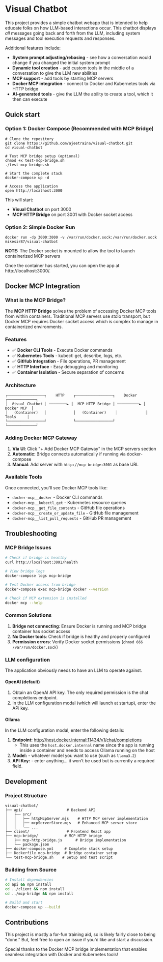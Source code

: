 # Visual Chatbot

This project provides a simple chatbot webapp that is intended to help educate folks on how LLM-based interactions occur. This chatbot displays _all_ messages going back and forth from the LLM, including system messages and tool execution requests and responses.

Additional features include:

- **System prompt adjusting/rebasing** - see how a conversation would change if you changed the initial system prompt
- **Dynamic tool creation** - add custom tools in the middle of a conversation to give the LLM new abilities
- **MCP support** - add tools by starting MCP servers
- **Docker MCP integration** - connect to Docker and Kubernetes tools via HTTP bridge
- **AI-generated tools** - give the LLM the ability to create a tool, which it then can execute

## Quick start

### Option 1: Docker Compose (Recommended with MCP Bridge)

```console
# Clone the repository
git clone https://github.com/ajeetraina/visual-chatbot.git
cd visual-chatbot

# Test MCP bridge setup (optional)
chmod +x test-mcp-bridge.sh
./test-mcp-bridge.sh

# Start the complete stack
docker-compose up -d

# Access the application
open http://localhost:3000
```

This will start:
- **Visual Chatbot** on port 3000
- **MCP HTTP Bridge** on port 3001 with Docker socket access

### Option 2: Simple Docker Run

```console
docker run -dp 3000:3000 -v /var/run/docker.sock:/var/run/docker.sock mikesir87/visual-chatbot
```

**NOTE:** The Docker socket is mounted to allow the tool to launch containerized MCP servers

Once the container has started, you can open the app at http://localhost:3000/.

## Docker MCP Integration

### What is the MCP Bridge?

The **MCP HTTP Bridge** solves the problem of accessing Docker MCP tools from within containers. Traditional MCP servers use stdio transport, but Docker MCP requires Docker socket access which is complex to manage in containerized environments.

### Features

- ✅ **Docker CLI Tools** - Execute Docker commands
- ✅ **Kubernetes Tools** - kubectl get, describe, logs, etc.
- ✅ **GitHub Integration** - File operations, PR management
- ✅ **HTTP Interface** - Easy debugging and monitoring
- ✅ **Container Isolation** - Secure separation of concerns

### Architecture

```
┌─────────────────┐    HTTP    ┌─────────────────┐    Docker    ┌─────────────┐
│  Visual Chatbot │ ────────► │  MCP HTTP Bridge │ ──────────► │ Docker MCP  │
│   (Container)   │            │   (Container)    │             │   Tools     │
└─────────────────┘            └─────────────────┘             └─────────────┘
```

### Adding Docker MCP Gateway

1. **Via UI**: Click "+ Add Docker MCP Gateway" in the MCP servers section
2. **Automatic**: Bridge connects automatically if running via docker-compose
3. **Manual**: Add server with `http://mcp-bridge:3001` as base URL

### Available Tools

Once connected, you'll see Docker MCP tools like:
- `docker-mcp__docker` - Docker CLI commands
- `docker-mcp__kubectl_get` - Kubernetes resource queries
- `docker-mcp__get_file_contents` - GitHub file operations
- `docker-mcp__create_or_update_file` - GitHub file management
- `docker-mcp__list_pull_requests` - GitHub PR management

## Troubleshooting

### MCP Bridge Issues

```bash
# Check if bridge is healthy
curl http://localhost:3001/health

# View bridge logs
docker-compose logs mcp-bridge

# Test Docker access from bridge
docker-compose exec mcp-bridge docker --version

# Check if MCP extension is installed
docker mcp --help
```

### Common Solutions

1. **Bridge not connecting**: Ensure Docker is running and MCP bridge container has socket access
2. **No Docker tools**: Check if bridge is healthy and properly configured
3. **Permission errors**: Verify Docker socket permissions (`chmod 666 /var/run/docker.sock`)

### LLM configuration

The application obviously needs to have an LLM to operate against. 

#### OpenAI (default)

1. Obtain an OpenAI API key. The only required permission is the chat completions endpoint.
2. In the LLM configuration modal (which will launch at startup), enter the API key.

#### Ollama

In the LLM configuration modal, enter the following details:

1. **Endpoint:** http://host.docker.internal:11434/v1/chat/completions
   - This uses the `host.docker.internal` name since the app is running inside a container and needs to access Ollama running on the host
2. **Model:** - whatever model you want to use (such as `llama3.2`)
3. **API Key:** - enter anything... it won't be used but is currently a required field.

## Development

### Project Structure

```
visual-chatbot/
├── api/                    # Backend API
│   ├── src/
│   │   ├── httpMcpServer.mjs    # HTTP MCP server implementation
│   │   ├── mcpServerStore.mjs   # Enhanced MCP server store
│   │   └── ...
├── client/                 # Frontend React app
├── mcp-bridge/            # MCP HTTP bridge
│   ├── mcp-http-bridge.js      # Bridge implementation
│   └── package.json
├── docker-compose.yml     # Complete stack setup
├── Dockerfile.mcp-bridge  # Bridge container setup
└── test-mcp-bridge.sh    # Setup and test script
```

### Building from Source

```bash
# Install dependencies
cd api && npm install
cd ../client && npm install
cd ../mcp-bridge && npm install

# Build and start
docker-compose up --build
```

## Contributions

This project is mostly a for-fun training aid, so is likely fairly close to being "done." But, feel free to open an issue if you'd like and start a discussion.

Special thanks to the Docker MCP bridge implementation that enables seamless integration with Docker and Kubernetes tools!